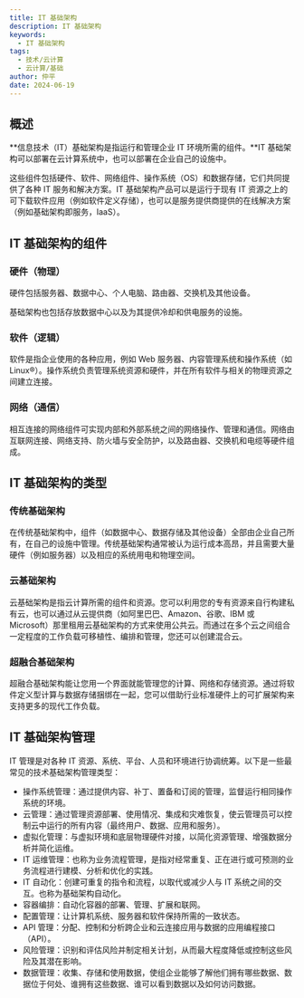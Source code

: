 ```yaml
---
title: IT 基础架构
description: IT 基础架构
keywords:
  - IT 基础架构
tags:
  - 技术/云计算
  - 云计算/基础
author: 仲平
date: 2024-06-19
---
```


## 概述

**信息技术（IT）基础架构是指运行和管理企业 IT 环境所需的组件。**IT 基础架构可以部署在云计算系统中，也可以部署在企业自己的设施中。

这些组件包括硬件、软件、网络组件、操作系统（OS）和数据存储，它们共同提供了各种 IT 服务和解决方案。IT 基础架构产品可以是运行于现有 IT 资源之上的可下载软件应用（例如软件定义存储），也可以是服务提供商提供的在线解决方案（例如基础架构即服务，IaaS）。

## IT 基础架构的组件

### 硬件（物理）

硬件包括服务器、数据中心、个人电脑、路由器、交换机及其他设备。

基础架构也包括存放数据中心以及为其提供冷却和供电服务的设施。

### 软件（逻辑）

软件是指企业使用的各种应用，例如 Web 服务器、内容管理系统和操作系统（如 Linux®）。操作系统负责管理系统资源和硬件，并在所有软件与相关的物理资源之间建立连接。

### 网络（通信）

相互连接的网络组件可实现内部和外部系统之间的网络操作、管理和通信。网络由互联网连接、网络支持、防火墙与安全防护，以及路由器、交换机和电缆等硬件组成。

## IT 基础架构的类型

### 传统基础架构

在传统基础架构中，组件（如数据中心、数据存储及其他设备）全部由企业自己所有，在自己的设施中管理。传统基础架构通常被认为运行成本高昂，并且需要大量硬件（例如服务器）以及相应的系统用电和物理空间。

### 云基础架构

云基础架构是指云计算所需的组件和资源。您可以利用您的专有资源来自行构建私有云，也可以通过从云提供商（如阿里巴巴、Amazon、谷歌、IBM 或 Microsoft）那里租用云基础架构的方式来使用公共云。而通过在多个云之间组合一定程度的工作负载可移植性、编排和管理，您还可以创建混合云。

### 超融合基础架构

超融合基础架构能让您用一个界面就能管理您的计算、网络和存储资源。通过将软件定义型计算与数据存储捆绑在一起，您可以借助行业标准硬件上的可扩展架构来支持更多的现代工作负载。

## IT 基础架构管理

IT 管理是对各种 IT 资源、系统、平台、人员和环境进行协调统筹。以下是一些最常见的技术基础架构管理类型：

- 操作系统管理：通过提供内容、补丁、置备和订阅的管理，监督运行相同操作系统的环境。
- 云管理：通过管理资源部署、使用情况、集成和灾难恢复，使云管理员可以控制云中运行的所有内容（最终用户、数据、应用和服务）。
- 虚拟化管理：与虚拟环境和底层物理硬件对接，以简化资源管理、增强数据分析并简化运维。
- IT 运维管理：也称为业务流程管理，是指对经常重复、正在进行或可预测的业务流程进行建模、分析和优化的实践。
- IT 自动化：创建可重复的指令和流程，以取代或减少人与 IT 系统之间的交互。也称为基础架构自动化。
- 容器编排：自动化容器的部署、管理、扩展和联网。
- 配置管理：让计算机系统、服务器和软件保持所需的一致状态。
- API 管理：分配、控制和分析跨企业和云连接应用与数据的应用编程接口（API）。
- 风险管理：识别和评估风险并制定相关计划，从而最大程度降低或控制这些风险及其潜在影响。
- 数据管理：收集、存储和使用数据，使组企业能够了解他们拥有哪些数据、数据位于何处、谁拥有这些数据、谁可以看到数据以及如何访问数据。
